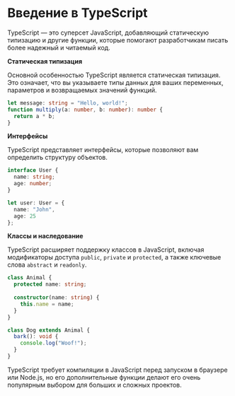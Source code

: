 # Введение в TypeScript

TypeScript — это суперсет JavaScript, добавляющий статическую типизацию и другие функции, которые помогают разработчикам писать более надежный и читаемый код.

**Статическая типизация**

Основной особенностью TypeScript является статическая типизация. Это означает, что вы указываете типы данных для ваших переменных, параметров и возвращаемых значений функций.

```typescript
let message: string = "Hello, world!";
function multiply(a: number, b: number): number {
  return a * b;
}
```

**Интерфейсы**

TypeScript представляет интерфейсы, которые позволяют вам определить структуру объектов.

```typescript
interface User {
  name: string;
  age: number;
}

let user: User = {
  name: "John",
  age: 25
};
```

**Классы и наследование**

TypeScript расширяет поддержку классов в JavaScript, включая модификаторы доступа `public`, `private` и `protected`, а также ключевые слова `abstract` и `readonly`.

```typescript
class Animal {
  protected name: string;
  
  constructor(name: string) {
    this.name = name;
  }
}

class Dog extends Animal {
  bark(): void {
    console.log("Woof!");
  }
}
```

TypeScript требует компиляции в JavaScript перед запуском в браузере или Node.js, но его дополнительные функции делают его очень популярным выбором для больших и сложных проектов.